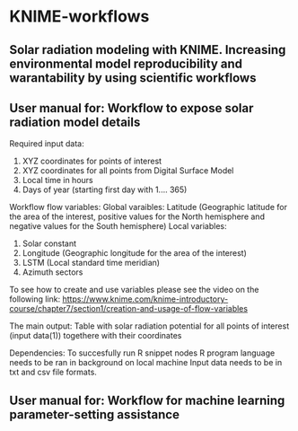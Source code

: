 # KNIME-workflows
Solar radiation modeling with KNIME. Increasing environmental model reproducibility and warantability by using scientific workflows
--------------------------------------------------------------------------------------------------------------------------
User manual for: Workflow to expose solar radiation model details
--------------------------------------------------------------------------------------------------------------------------
Required input data:

1) XYZ coordinates for points of interest 
2) XYZ coordinates for all points from Digital Surface Model
3) Local time in hours 
4) Days of year (starting first day with 1.... 365)

Workflow flow variables: 
Global varaibles:
Latitude (Geographic latitude for the area of the interest, positive values for the North hemisphere and negative values for the South hemisphere) 
Local variables: 
1) Solar constant 
2) Longitude (Geographic longitude for the area of the interest) 
3) LSTM (Local standard time meridian)
4) Azimuth sectors

To see how to create and use variables please see the video on the following link: 
https://www.knime.com/knime-introductory-course/chapter7/section1/creation-and-usage-of-flow-variables

The main output: 
Table with solar radiation potential for all points of interest (input data(1)) togethere with their coordinates 

Dependencies: 
To succesfully run R snippet nodes R program language needs to be ran in background on local machine 
Input data needs to be in txt and csv file formats.  

User manual for: Workflow for machine learning parameter-setting assistance
------------------------------------------------------------------------------------------------------------------------------
